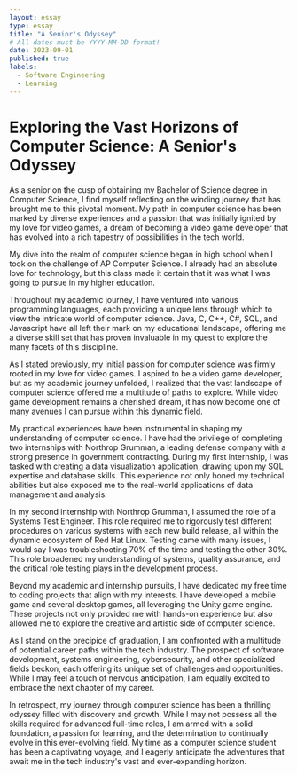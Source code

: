 ```yaml
---
layout: essay
type: essay
title: "A Senior's Odyssey"
# All dates must be YYYY-MM-DD format!
date: 2023-09-01
published: true
labels:
  - Software Engineering
  - Learning
---
```



# Exploring the Vast Horizons of Computer Science: A Senior's Odyssey

As a senior on the cusp of obtaining my Bachelor of Science degree in Computer Science, I find myself reflecting on the winding journey that has brought me to this pivotal moment. My path in computer science has been marked by diverse experiences and a passion that was initially ignited by my love for video games, a dream of becoming a video game developer that has evolved into a rich tapestry of possibilities in the tech world.

My dive into the realm of computer science began in high school when I took on the challenge of AP Computer Science. I already had an absolute love for technology, but this class made it certain that it was what I was going to pursue in my higher education.

Throughout my academic journey, I have ventured into various programming languages, each providing a unique lens through which to view the intricate world of computer science. Java, C, C++, C#, SQL, and Javascript have all left their mark on my educational landscape, offering me a diverse skill set that has proven invaluable in my quest to explore the many facets of this discipline.

As I stated previously, my initial passion for computer science was firmly rooted in my love for video games. I aspired to be a video game developer, but as my academic journey unfolded, I realized that the vast landscape of computer science offered me a multitude of paths to explore. While video game development remains a cherished dream, it has now become one of many avenues I can pursue within this dynamic field.

My practical experiences have been instrumental in shaping my understanding of computer science. I have had the privilege of completing two internships with Northrop Grumman, a leading defense company with a strong presence in government contracting. During my first internship, I was tasked with creating a data visualization application, drawing upon my SQL expertise and database skills. This experience not only honed my technical abilities but also exposed me to the real-world applications of data management and analysis.

In my second internship with Northrop Grumman, I assumed the role of a Systems Test Engineer. This role required me to rigorously test different procedures on various systems with each new build release, all within the dynamic ecosystem of Red Hat Linux. Testing came with many issues, I would say I was troubleshooting 70% of the time and testing the other 30%. This role broadened my understanding of systems, quality assurance, and the critical role testing plays in the development process.

Beyond my academic and internship pursuits, I have dedicated my free time to coding projects that align with my interests. I have developed a mobile game and several desktop games, all leveraging the Unity game engine. These projects not only provided me with hands-on experience but also allowed me to explore the creative and artistic side of computer science.

As I stand on the precipice of graduation, I am confronted with a multitude of potential career paths within the tech industry. The prospect of software development, systems engineering, cybersecurity, and other specialized fields beckon, each offering its unique set of challenges and opportunities. While I may feel a touch of nervous anticipation, I am equally excited to embrace the next chapter of my career.

In retrospect, my journey through computer science has been a thrilling odyssey filled with discovery and growth. While I may not possess all the skills required for advanced full-time roles, I am armed with a solid foundation, a passion for learning, and the determination to continually evolve in this ever-evolving field. My time as a computer science student has been a captivating voyage, and I eagerly anticipate the adventures that await me in the tech industry's vast and ever-expanding horizon.
